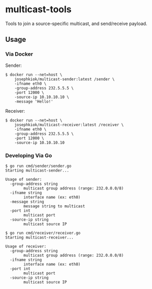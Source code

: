 
# multicast-tools

Tools to join a source-specific multicast, and send/receive payload.

## Usage

### Via Docker

Sender:
```
$ docker run --net=host \
	josephkiok/multicast-sender:latest /sender \
	-ifname eth0 \
	-group-address 232.5.5.5 \
	-port 12000 \
	-source-ip 10.10.10.10 \
	-message 'Hello!'
```

Receiver:
```
$ docker run --net=host \
	josephkiok/multicast-receiver:latest /receiver \
	-ifname eth0 \
	-group-address 232.5.5.5 \
	-port 12000 \
	-source-ip 10.10.10.10
```

### Developing Via Go

```
$ go run cmd/sender/sender.go
Starting multicast-sender...

Usage of sender:
  -group-address string
    	multicast group address (range: 232.0.0.0/8)
  -ifname string
    	interface name (ex: eth0)
  -message string
    	message string to multicast
  -port int
    	multicast port
  -source-ip string
    	multicast source IP
```

```
$ go run cmd/receiver/receiver.go
Starting multicast-receiver...

Usage of receiver:
  -group-address string
    	multicast group address (range: 232.0.0.0/8)
  -ifname string
    	interface name (ex: eth0)
  -port int
    	multicast port
  -source-ip string
    	multicast source IP
```